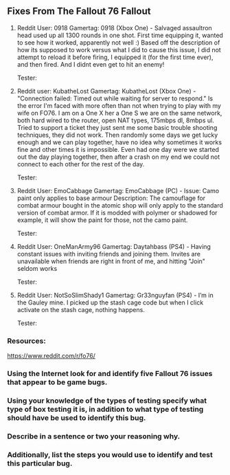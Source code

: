 ## Fixes From The Fallout 76 Fallout

1. Reddit User: 0918 Gamertag: 0918 
(Xbox One) - Salvaged assaultron head used up all 1300 rounds in one shot. First time equipping it, wanted to see how it worked, apparently not well :) Based off the description of how its supposed to work versus what I did to cause this issue, I did not attempt to reload it before firing, I equipped it (for the first time ever), and then fired. And I didnt even get to hit an enemy!

    Tester:

2. Reddit user: KubatheLost  Gamertag: KubatheLost
(Xbox One) - "Connection failed: Timed out while waiting for server to respond." Is the error I'm faced with more often than not when trying to play with my wife on FO76. I am on a One X her a One S we are on the same network, both hard wired to the router, open NAT types, 175mbps dl, 8mbps ul. Tried to support a ticket they just sent me some basic trouble shooting techniques, they did not work. Then randomly some days we get lucky enough and we can play together, have no idea why sometimes it works fine and other times it is impossible. Even had one day were we started out the day playing together, then after a crash on my end we could not connect to each other for the rest of the day.

    Tester:

3. Reddit User: EmoCabbage Gamertag: EmoCabbage
(PC) - Issue: Camo paint only applies to base armour 
Description: The camouflage for combat armour bought in the atomic shop will only apply to the standard version of combat armor. If it is modded with polymer or shadowed for example, it will show the paint for those, not the camo paint.

     Tester:

4. Reddit User: OneManArmy96 Gamertag: Daytahbass 
(PS4) - Having constant issues with inviting friends and joining them. Invites are unavailable when friends are right in front of me, and hitting "Join" seldom works

     Tester:

5. Reddit User: NotSoSlimShady1 Gamertag: Gr33nguyfan
(PS4) - I’m in the Gauley mine. I picked up the stash cage code but when I click activate on the stash cage, nothing happens.

    Tester:

### Resources:

https://www.reddit.com/r/fo76/


### Using the Internet look for and identify five Fallout 76 issues that appear to be game bugs.

### Using your knowledge of the types of testing specify what type of box testing it is, in addition to what type of testing should have be used to identify this bug. 

### Describe in a sentence or two your reasoning why.

### Additionally, list the steps you would use to identify and test this particular bug.

